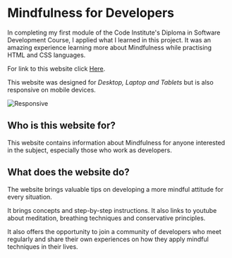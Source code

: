 # Mindfulness for Developers

In completing my first module of the Code Institute's Diploma in Software Development Course, I applied what I learned in this project.
It was an amazing experience learning more about Mindfulness while practising HTML and CSS languages.

For link to this website click [Here](https://muniquemc.github.io/mindfulness-for-developers/).

This website was designed for *Desktop, Laptop and Tablets* but is also responsive on mobile devices.

![Responsive](mindfulness-for-developers/assets/images/responsive.jpg)

## Who is this website for?

This website contains information about Mindfulness for anyone interested in the subject, especially those who work as developers.

## What does the website do?

The website brings valuable tips on developing a more mindful attitude for every situation.

It brings concepts and step-by-step instructions. It also links to youtube about meditation, breathing techniques and conservative principles.

It also offers the opportunity to join a community of developers who meet regularly and share their own experiences on how they apply mindful techniques in their lives.
